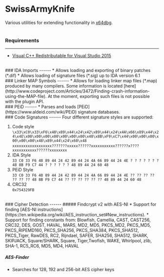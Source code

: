 # SwissArmyKnife
Various utilities for extending functionality in [x64dbg](https://github.com/x64dbg/x64dbg).
<br><br>

### Requirements
------
* [Visual C++ Redistributable for Visual Studio 2015](https://www.microsoft.com/en-us/download/details.aspx?id=48145)

<br>
### IDA Imports
------
* Allows loading and exporting of binary patches (*.dif)
* Allows loading of signature files (*.sig) up to IDA version 6.1

<br>
### Linker MAP Symbols
------
* Allows for loading linker map files (*.map) produced by many compilers. Some information is located [here](http://www.codeproject.com/Articles/3472/Finding-crash-information-using-the-MAP-file). At the moment, exporting such files is not possible with the plugin API.

<br>
### PEiD
------
* Parses and loads [PEiD](https://www.aldeid.com/wiki/PEiD) signature databases.

<br>
### Code Signatures
------
Four different signature styles are supported:
    
1. Code style<br>
    `\x33\xC0\x33\xF6\x48\x89\x44\x24\x42\x89\x44\x24\x4A\x66\x89\x44\x24\x4E\x00\x00\x00\x00\x00\x00\x00\x48\x8B\xF9\xC7\x44\x00\x00\x00\x00\x00\x00\x48\x89\x44\x24\x60\x48`
    <br>
    `xxxxxxxxxxxxxxxxxx???????xxxxx??????xxxxxxxxxxx??????x????xxxxxxxxxxx??????xxxxxxxx`
2. IDA Style<br>
    `33 C0 33 F6 48 89 44 24 42 89 44 24 4A 66 89 44 24 4E ? ? ? ? ? ? ? 48 8B F9 C7 44 ? ? ? ? ? ? 48 89 44 24 60 48`
3. PEiD Style<br>
    `33 C0 33 F6 48 89 44 24 42 89 44 24 4A 66 89 44 24 4E ?? ?? ?? ?? ?? ?? ?? 48 8B F9 C7 44 ?? ?? ?? ?? ?? ?? 48 89 44 24 60 48`
4. CRC32<br>
    `0x754329FB`
        
<br>
### Cipher Detection
------
##### Findcrypt v2 with AES-NI
* Support for finding [AES-NI instructions](https://en.wikipedia.org/wiki/AES_instruction_set#New_instructions).
* Support for finding constants from: Blowfish, Camellia, CAST, CAST256, CRC32, DES, GOST, HAVAL, MARS, MD2, MD5, PKCS_MD2, PKCS_MD5, PKCS_RIPEMD160, PKCS_SHA256, PKCS_SHA384, PKCS_SHA512, PKCS_Tiger, RawDES, RC2, Rijndael, SAFER, SHA256, SHA512, SHARK, SKIPJACK, Square/SHARK, Square, Tiger,Twofish, WAKE, Whirlpool, zlib, SHA-1, RC5_RC6, MD5, MD4, HAVAL

##### AES-Finder
* Searches for 128, 192 and 256-bit AES cipher keys
